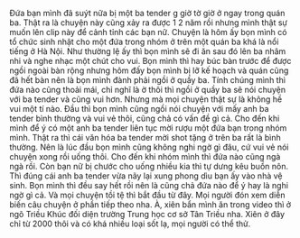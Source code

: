 Đứa bạn mình đã suýt nữa bị một ba tender g giờ tờ giờ ở ngay trong quán ba. Thật ra là chuyện này cũng xảy ra được 1 2 năm rồi nhưng mình thật sự muốn lên clip này để cảnh tỉnh các bạn nữ. Chuyện là hôm ấy bọn mình có tổ chức sinh nhật cho một đứa trong nhóm ở trên một quán ba khá là nổi tiếng ở Hà Nội. Như thường lệ ấy thì bọn mình sẽ đi ăn sau đó lên ba nhâm nhi và nghe nhạc một chút cho vui. Bọn mình thì hay búc bàn trước để được ngồi ngoài bàn rộng nhưng hôm đấy bọn mình bị lỡ kế hoạch và quán cũng đã hết bàn nên là bọn mình đành phải ngồi ở quầy ba. Tính chúng mình thì đứa nào cũng thoải mái, chỉ nghĩ là ờ thôi thì ngồi ở quầy ba sẽ nói chuyện với ba tender và cũng vui hơn. Nhưng mà mọi chuyện thật sự là không hề vui một tí nào. Đầu thì bọn mình cũng ngồi nói chuyện với mấy anh ba tender bình thường và vui vẻ thôi, cũng chả có vấn đề gì cả. Cho đến khi mình để ý có một anh ba tender liên tục mời rượu một đứa bạn trong nhóm mình. Thật ra thì cái văn hóa ba tender mời shot tặng ở trên ba rất là bình thường. Nên là lúc đầu bọn mình cũng không nghi ngờ gì đâu, cứ vui vẻ nói chuyện xong rồi uống thôi. Cho đến khi nhóm mình thì đứa nào cũng ngà ngà rồi. Còn bạn nữ bị chước cho uống nhiều kia thì tự dưng kêu buồn nôn. Thì đúng cái anh ba tender vừa nãy lại xung phong dìu bạn ấy vào nhà vệ sinh. Bọn mình thì đều say hết rồi nên là cũng chả đứa nào để ý hay là nghi ngờ gì cả. Và mọi chuyện tồi tệ thì bắt đầu từ đây. Mọi người đón xem diễn biến câu chuyện ở phần tiếp theo nha. À, xiên bẩn mình ăn trong video thì ở ngõ Triều Khúc đối diện trường Trung học cơ sở Tân Triều nha. Xiên ở đây chỉ từ 2000 thôi và có khá nhiều loại sốt lạ, mọi người có thể thử.